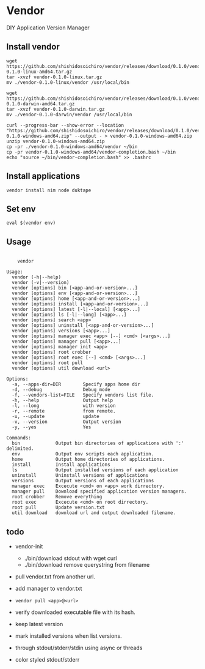 # Vendor

DIY Application Version Manager

## Install vendor

```
wget https://github.com/shishidosoichiro/vendor/releases/download/0.1.0/vendor-0.1.0-linux-amd64.tar.gz
tar -xvzf vendor-0.1.0-linux.tar.gz
mv ./vendor-0.1.0-linux/vendor /usr/local/bin
```

```
wget https://github.com/shishidosoichiro/vendor/releases/download/0.1.0/vendor-0.1.0-darwin-amd64.tar.gz
tar -xvzf vendor-0.1.0-darwin.tar.gz
mv ./vendor-0.1.0-darwin/vendor /usr/local/bin
```

```
curl --progress-bar --show-error --location "https://github.com/shishidosoichiro/vendor/releases/download/0.1.0/vendor-0.1.0-windows-amd64.zip" --output - > vendor-0.1.0-windows-amd64.zip
unzip vendor-0.1.0-windows-amd64.zip
cp -pr ./vendor-0.1.0-windows-amd64/vendor ~/bin
cp -pr vendor-0.1.0-windows-amd64/vendor-completion.bash ~/bin
echo "source ~/bin/vendor-completion.bash" >> .bashrc
```

## Install applications

```
vendor install nim node duktape
```

## Set env

```
eval $(vendor env)
```


## Usage

```

    vendor

Usage:
  vendor (-h|--help)
  vendor (-v|--version)
  vendor [options] bin [<app-and-or-version>...]
  vendor [options] env [<app-and-or-version>...]
  vendor [options] home [<app-and-or-version>...]
  vendor [options] install [<app-and-or-version>...]
  vendor [options] latest [-l|--local] [<app>...]
  vendor [options] ls [-l|--long] [<app>...]
  vendor [options] search <app>
  vendor [options] uninstall [<app-and-or-version>...]
  vendor [options] versions [<app>...]
  vendor [options] manager exec <app> [--] <cmd> [<args>...]
  vendor [options] manager pull [<app>...]
  vendor [options] manager init <app>
  vendor [options] root crobber
  vendor [options] root exec [--] <cmd> [<args>...]
  vendor [options] root pull
  vendor [options] util download <url>

Options:
  -a, --apps-dir=DIR        Specify apps home dir
  -d, --debug               Debug mode
  -f, --vendors-list=FILE   Specify vendors list file.
  -h, --help                Output help
  -l, --long                with version
  -r, --remote              from remote.
  -u, --update              update
  -v, --version             Output version
  -y, --yes                 Yes

Commands:
  bin             Output bin directories of applications with ':' delimited.
  env             Output env scripts each application.
  home            Output home directories of applications.
  install         Install applications
  ls              Output installed versions of each application
  uninstall       Uninstall versions of applications
  versions        Output versions of each applications
  manager exec    Excecute <cmd> on <app> work dirrectory.
  manager pull    Download specified application version managers.
  root crobber    Remove everything
  root exec       Excecute <cmd> on root dirrectory.
  root pull       Update version.txt
  util download   download url and output downloaded filename.
```


## todo

- vendor-init
  - ./bin/download stdout with wget curl
  - ./bin/download remove querystring from filename
- pull vendor.txt from another url.
- add manager to vendor.txt
- `vendor pull <app>@<url>`
- verify downloaded executable file with its hash.
- keep latest version
- mark installed versions when list versions.


- through stdout/stderr/stdin using async or threads
- color styled stdout/stderr
